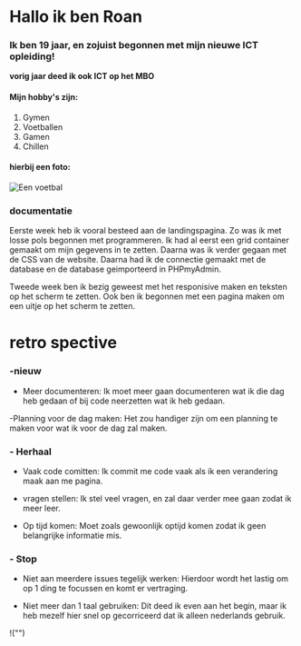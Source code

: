 # Hallo ik ben Roan

### Ik ben 19 jaar, en zojuist begonnen met mijn nieuwe ICT opleiding!

**vorig jaar deed ik ook ICT op het MBO**

#### Mijn hobby's zijn:

1. Gymen
2. Voetballen
3. Gamen
4. Chillen

#### hierbij een foto:
![Een voetbal](https://images0.persgroep.net/rcs/VFKAvbQ_wUj6pqP1afYzxeFsUuA/diocontent/234886879/_fitwidth/694/?appId=21791a8992982cd8da851550a453bd7f&quality=0.8")

### documentatie 

Eerste week heb ik vooral besteed aan de landingspagina. Zo was ik met losse pols begonnen met programmeren. Ik had al eerst een grid container gemaakt om mijn gegevens in te zetten. Daarna was ik verder gegaan met de CSS van de website. Daarna had ik de connectie gemaakt met de database en de database geimporteerd in PHPmyAdmin. 

Tweede week ben ik bezig geweest met het responisive maken en teksten op het scherm te zetten. 
Ook ben ik begonnen met een pagina maken om een uitje op het scherm te zetten.

# retro spective

### -nieuw
- Meer documenteren: Ik moet meer gaan documenteren wat ik die dag heb gedaan of bij code neerzetten wat ik heb gedaan.

-Planning voor de dag maken: Het zou handiger zijn om een planning te maken voor wat ik voor de dag zal maken.


### - Herhaal

-  Vaak code comitten: Ik commit me code vaak als ik een verandering maak aan me pagina.

- vragen stellen: Ik stel veel vragen, en zal daar verder mee gaan zodat ik meer leer.

- Op tijd komen: Moet zoals gewoonlijk optijd komen zodat ik geen belangrijke informatie mis.

### - Stop

- Niet aan meerdere issues tegelijk werken: Hierdoor wordt het lastig om op 1 ding te focussen en komt er vertraging.

- Niet meer dan 1 taal gebruiken: Dit deed ik even aan het begin, maar ik heb mezelf hier snel op gecorriceerd dat ik alleen nederlands gebruik.

!("")



